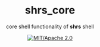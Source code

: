 
<div align="center">

# shrs_core

core shell functionality of **shrs** shell

[![MIT/Apache 2.0](https://img.shields.io/badge/license-MIT%2FApache-blue.svg)](#)

</div>
